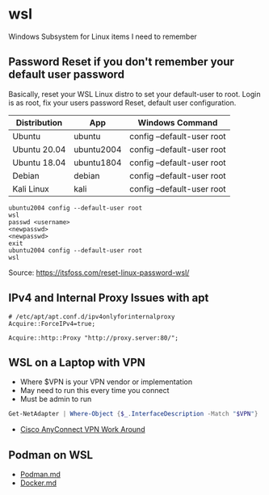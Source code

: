 # wsl
Windows Subsystem for Linux items I need to remember

## Password Reset if you don't remember your default user password

Basically, reset your WSL Linux distro to set your default-user to root.
Login is as root, fix your users password
Reset, default user configuration.

|Distribution| App|	Windows Command|
|------------|----|----------------|
|Ubuntu	| ubuntu | config –default-user root|
|Ubuntu 20.04|	ubuntu2004 | config –default-user root|
|Ubuntu 18.04|	ubuntu1804 | config –default-user root|
|Debian|	debian | config –default-user root|
|Kali Linux|	kali | config –default-user root|

```
ubuntu2004 config --default-user root
wsl
passwd <username>
<newpasswd>
<newpasswd>
exit
ubuntu2004 config --default-user root
wsl
```

Source:
https://itsfoss.com/reset-linux-password-wsl/

## IPv4 and Internal Proxy Issues with apt

```
# /etc/apt/apt.conf.d/ipv4onlyforinternalproxy
Acquire::ForceIPv4=true;
```

```
Acquire::http::Proxy "http://proxy.server:80/";
```

## WSL on a Laptop with VPN

- Where $VPN is your VPN vendor or implementation
- May need to run this every time you connect 
- Must be admin to run

```Powershell
Get-NetAdapter | Where-Object {$_.InterfaceDescription -Match "$VPN"} | Set-NetIPInterface -InterfaceMetric 6000
```

- [Cisco AnyConnect VPN Work Around](https://gist.github.com/machuu/7663aa653828d81efbc2aaad6e3b1431)

## Podman on WSL

- [Podman.md](https://github.com/heathdbrown/wsl/blob/main/Podman.md)
- [Docker.md](https://github.com/heathdbrown/wsl/blob/main/Docker.md)
